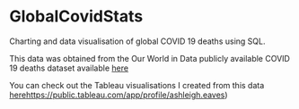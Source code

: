# GlobalCovidStats
Charting and data visualisation of global COVID 19 deaths using SQL. 

This data was obtained from the Our World in Data publicly available COVID 19 deaths dataset available [here](https://ourworldindata.org/covid-deaths)

You can check out the Tableau visualisations I created from this data [here](https://public.tableau.com/app/profile/ashleigh.eaves)https://public.tableau.com/app/profile/ashleigh.eaves)
